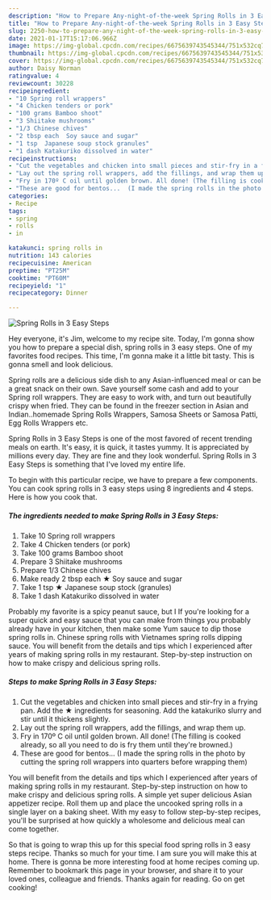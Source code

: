 ```yaml
---
description: "How to Prepare Any-night-of-the-week Spring Rolls in 3 Easy Steps"
title: "How to Prepare Any-night-of-the-week Spring Rolls in 3 Easy Steps"
slug: 2250-how-to-prepare-any-night-of-the-week-spring-rolls-in-3-easy-steps
date: 2021-01-17T15:17:06.966Z
image: https://img-global.cpcdn.com/recipes/6675639743545344/751x532cq70/spring-rolls-in-3-easy-steps-recipe-main-photo.jpg
thumbnail: https://img-global.cpcdn.com/recipes/6675639743545344/751x532cq70/spring-rolls-in-3-easy-steps-recipe-main-photo.jpg
cover: https://img-global.cpcdn.com/recipes/6675639743545344/751x532cq70/spring-rolls-in-3-easy-steps-recipe-main-photo.jpg
author: Daisy Norman
ratingvalue: 4
reviewcount: 30228
recipeingredient:
- "10 Spring roll wrappers"
- "4 Chicken tenders or pork"
- "100 grams Bamboo shoot"
- "3 Shiitake mushrooms"
- "1/3 Chinese chives"
- "2 tbsp each  Soy sauce and sugar"
- "1 tsp  Japanese soup stock granules"
- "1 dash Katakuriko dissolved in water"
recipeinstructions:
- "Cut the vegetables and chicken into small pieces and stir-fry in a frying pan. Add the ★ ingredients for seasoning. Add the katakuriko slurry and stir until it thickens slightly."
- "Lay out the spring roll wrappers, add the fillings, and wrap them up."
- "Fry in 170º C oil until golden brown. All done! (The filling is cooked already, so all you need to do is fry them until they&#39;re browned.)"
- "These are good for bentos...  (I made the spring rolls in the photo by cutting the spring roll wrappers into quarters before wrapping them)"
categories:
- Recipe
tags:
- spring
- rolls
- in

katakunci: spring rolls in 
nutrition: 143 calories
recipecuisine: American
preptime: "PT25M"
cooktime: "PT60M"
recipeyield: "1"
recipecategory: Dinner

---
```



![Spring Rolls in 3 Easy Steps](https://img-global.cpcdn.com/recipes/6675639743545344/751x532cq70/spring-rolls-in-3-easy-steps-recipe-main-photo.jpg)

Hey everyone, it's Jim, welcome to my recipe site. Today, I'm gonna show you how to prepare a special dish, spring rolls in 3 easy steps. One of my favorites food recipes. This time, I'm gonna make it a little bit tasty. This is gonna smell and look delicious.

Spring rolls are a delicious side dish to any Asian-influenced meal or can be a great snack on their own. Save yourself some cash and add to your Spring roll wrappers. They are easy to work with, and turn out beautifully crispy when fried. They can be found in the freezer section in Asian and Indian..homemade Spring Rolls Wrappers, Samosa Sheets or Samosa Patti, Egg Rolls Wrappers etc.

Spring Rolls in 3 Easy Steps is one of the most favored of recent trending meals on earth. It's easy, it is quick, it tastes yummy. It is appreciated by millions every day. They are fine and they look wonderful. Spring Rolls in 3 Easy Steps is something that I've loved my entire life.


To begin with this particular recipe, we have to prepare a few components. You can cook spring rolls in 3 easy steps using 8 ingredients and 4 steps. Here is how you cook that.

<!--inarticleads1-->

##### The ingredients needed to make Spring Rolls in 3 Easy Steps:

1. Take 10 Spring roll wrappers
1. Take 4 Chicken tenders (or pork)
1. Take 100 grams Bamboo shoot
1. Prepare 3 Shiitake mushrooms
1. Prepare 1/3 Chinese chives
1. Make ready 2 tbsp each ★ Soy sauce and sugar
1. Take 1 tsp ★ Japanese soup stock (granules)
1. Take 1 dash Katakuriko dissolved in water


Probably my favorite is a spicy peanut sauce, but I If you&#39;re looking for a super quick and easy sauce that you can make from things you probably already have in your kitchen, then make some Yum sauce to dip those spring rolls in. Chinese spring rolls with Vietnames spring rolls dipping sauce. You will benefit from the details and tips which I experienced after years of making spring rolls in my restaurant. Step-by-step instruction on how to make crispy and delicious spring rolls. 

<!--inarticleads2-->

##### Steps to make Spring Rolls in 3 Easy Steps:

1. Cut the vegetables and chicken into small pieces and stir-fry in a frying pan. Add the ★ ingredients for seasoning. Add the katakuriko slurry and stir until it thickens slightly.
1. Lay out the spring roll wrappers, add the fillings, and wrap them up.
1. Fry in 170º C oil until golden brown. All done! (The filling is cooked already, so all you need to do is fry them until they&#39;re browned.)
1. These are good for bentos...  (I made the spring rolls in the photo by cutting the spring roll wrappers into quarters before wrapping them)


You will benefit from the details and tips which I experienced after years of making spring rolls in my restaurant. Step-by-step instruction on how to make crispy and delicious spring rolls. A simple yet super delicious Asian appetizer recipe. Roll them up and place the uncooked spring rolls in a single layer on a baking sheet. With my easy to follow step-by-step recipes, you&#39;ll be surprised at how quickly a wholesome and delicious meal can come together. 

So that is going to wrap this up for this special food spring rolls in 3 easy steps recipe. Thanks so much for your time. I am sure you will make this at home. There is gonna be more interesting food at home recipes coming up. Remember to bookmark this page in your browser, and share it to your loved ones, colleague and friends. Thanks again for reading. Go on get cooking!
